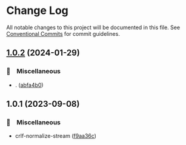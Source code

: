 # Change Log

All notable changes to this project will be documented in this file.
See [Conventional Commits](https://conventionalcommits.org) for commit guidelines.

## [1.0.2](https://github.com/bluelovers/ws-string/compare/crlf-normalize-stream@1.0.1...crlf-normalize-stream@1.0.2) (2024-01-29)



### 🔖　Miscellaneous

* . ([abfa4b0](https://github.com/bluelovers/ws-string/commit/abfa4b0ae395784c7c368d7bb34c2b22688dcc65))



## 1.0.1 (2023-09-08)



### 🔖　Miscellaneous

* crlf-normalize-stream ([f9aa36c](https://github.com/bluelovers/ws-string/commit/f9aa36c2e54d750ac804d8f581e8f81d9f076126))
